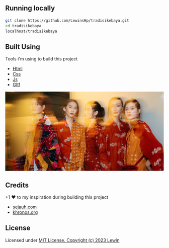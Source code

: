 ## Running locally

```bash
git clone https://github.com/LewinsHp/tradisikebaya.git
cd tradisikebaya
localhost/tradisikebaya
```


## Built Using

Tools i'm using to build this project
- [Html](https://www.w3schools.com/html/)
- [Css](https://www.w3schools.com/css/)
- [Js](https://www.javascript.com/)
- [Gltf](https://www.khronos.org/gltf/)


<p align="center">
  <img src="assets/img/background.jpg" alt='yes'>
</p>


## Credits

+1 ♥ to my inspiration during building this project

- [sejauh.com](https://sejauh.com/)
- [khronos.org](https://www.khronos.org/gltf/)

## License

Licensed under [MIT License, Copyright (c) 2023 Lewin](./LICENSE)
